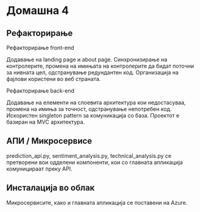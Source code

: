 
# Домашна 4

## Рефакторирање
Рефакторирање front-end 

Додавање на landing page и about page. Синхронизирање на контролерите, промена на имињата на контролерите да бидат поточни за нивната цел, одстранување редундантен код. Организација на фајлови користени во веб страната.

Рефакторирање back-end

Додавање на елементи на слоевита архитектура кои недостасуваа, промена на имиња за точност, одстранување непотребен код. Искористен singleton pattern за комуникација со база. Проектот е базиран на MVC архитектура.

## АПИ / Микросервисе

prediction_api.py, sentiment_analysis.py, technical_analysis.py се претворени вои одделени компоненти, кои со главната апликација комуницираат преку API.

## Инсталација во облак

Микросервисите, како и главната апликација се поставени на Azure.
